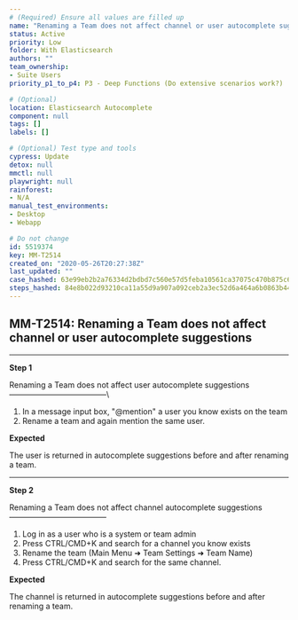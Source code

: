 ```yaml
---
# (Required) Ensure all values are filled up
name: "Renaming a Team does not affect channel or user autocomplete suggestions"
status: Active
priority: Low
folder: With Elasticsearch
authors: ""
team_ownership: 
- Suite Users
priority_p1_to_p4: P3 - Deep Functions (Do extensive scenarios work?)

# (Optional)
location: Elasticsearch Autocomplete
component: null
tags: []
labels: []

# (Optional) Test type and tools
cypress: Update
detox: null
mmctl: null
playwright: null
rainforest: 
- N/A
manual_test_environments: 
- Desktop
- Webapp

# Do not change
id: 5519374
key: MM-T2514
created_on: "2020-05-26T20:27:38Z"
last_updated: ""
case_hashed: 63e99eb2b2a76334d2bdbd7c560e57d5feba10561ca37075c470b875c6239e6f1cf2173f8ce5fb358cd580268459f4d0
steps_hashed: 84e8b022d93210ca11a55d9a907a092ceb2a3ec52d6a464a6b0863b4420a55d6c506c074e1d003f6affcbdb5ef4c2300
---
```


<!-- (Auto-generated) Based on frontmatter's "key" and "name" -->

## MM-T2514: Renaming a Team does not affect channel or user autocomplete suggestions

---

**Step 1**

Renaming a Team does not affect user autocomplete suggestions\
–––––––––––––––––––––––––\\

1. In a message input box, "@mention" a user you know exists on the team
2. Rename a team and again mention the same user.

**Expected**

The user is returned in autocomplete suggestions before and after renaming a team.

---

**Step 2**

Renaming a Team does not affect channel autocomplete suggestions\
–––––––––––––––––––––––––

1. Log in as a user who is a system or team admin
2. Press CTRL/CMD+K and search for a channel you know exists
3. Rename the team (Main Menu ➜ Team Settings ➜ Team Name)
4. Press CTRL/CMD+K and search for the same channel.

**Expected**

The channel is returned in autocomplete suggestions before and after renaming a team.
